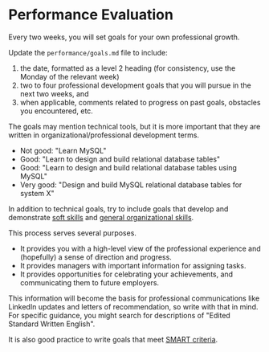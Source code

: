 # Performance Evaluation

Every two weeks, you will set goals for your own professional growth. 

Update the `performance/goals.md` file to include:
1. the date, formatted as a level 2 heading (for consistency, use the Monday of the relevant week)
2. two to four professional development goals that you will pursue in the next two weeks, and
3. when applicable, comments related to progress on past goals, obstacles you encountered, etc.

The goals may mention technical tools, but it is more important that they are written in organizational/professional development terms.
- Not good: "Learn MySQL"
- Good: "Learn to design and build relational database tables"
- Good: "Learn to design and build relational database tables using MySQL"
- Very good: "Design and build MySQL relational database tables for system X"

In addition to technical goals, try to include goals that develop and demonstrate [soft skills](https://en.wikipedia.org/wiki/Soft_skills) and [general organizational skills](./professionalDevelopmentCriteria.md).

This process serves several purposes. 
- It provides you with a high-level view of the professional experience and (hopefully) a sense of direction and progress.
- It provides managers with important information for assigning tasks.
- It provides opportunities for celebrating your achievements, and communicating them to future employers.

This information will become the basis for professional communications like LinkedIn updates and letters of recommendation, so write with that in mind. For specific guidance, you might search for descriptions of "Edited Standard Written English".

It is also good practice to write goals that meet [SMART criteria](https://en.wikipedia.org/wiki/SMART_criteria).
